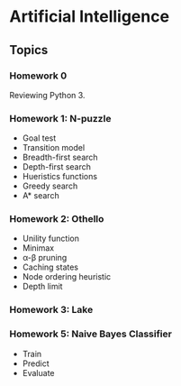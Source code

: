 # Artificial Intelligence
## Topics
### Homework 0
Reviewing Python 3.
### Homework 1: N-puzzle
- Goal test
- Transition model
- Breadth-first search
- Depth-first search
- Hueristics functions
- Greedy search
- A* search
### Homework 2: Othello
- Unility function
- Minimax
- α-β pruning
- Caching states
- Node ordering heuristic
- Depth limit
### Homework 3: Lake
### Homework 5: Naive Bayes Classifier
- Train
- Predict
- Evaluate